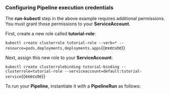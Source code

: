 ### Configuring Pipeline execution credentials

The **run-kubectl** step in the above example requires additional permissions. You must grant those
permissions to your **ServiceAccount**.

First, create a new role called **tutorial-role**:

`kubectl create clusterrole tutorial-role --verb=* --resource=pods,deployments,deployments.apps`{{execute}}

Next, assign this new role to your **ServiceAccount**:

`kubectl create clusterrolebinding tutorial-binding --clusterrole=tutorial-role --serviceaccount=default:tutorial-service`{{execute}}

To run your **Pipeline**, instantiate it with a **PipelineRun** as follows:
